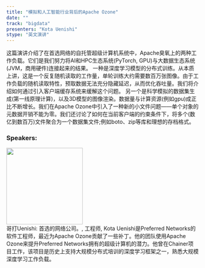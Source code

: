 ```yaml
---
title: "模拟和人工智能行业背后的Apache Ozone"
date: "" 
track: "bigdata"
presenters: "Kota Uenishi"
stype: "英文演讲"
---
```

这篇演讲介绍了在首选网络的自托管超级计算机系统中，Apache臭氧上的两种工作负载。它们是我们努力将AI和HPC生态系统(PyTorch, GPU)与大数据生态系统(JVM，商用硬件)连接起来的结果。
一种是深度学习模型的分布式训练。从本质上讲，这是一个反复随机读取的工作量，单轮训练大约需要数百万张图像。由于工作负载的随机读取特性，预取数据无法充分隐藏延迟，从而优化吞吐量。我们将介绍如何通过引入客户端缓存系统来缓解这个问题。
另一个是科学模拟的数据集生成(第一线原理计算)，以及3D模型的图像渲染。数据量与计算资源(例如gpu)成正比不断增长。我们在Apache Ozone中引入了一种新的小文件问题——单个对象的元数据开销不能为零。我们还讨论了如何在当前客户端的约束条件下，将多个(数亿到数百万)文件聚合为一个数据集文件;例如boto、zip等库和理想的存档格式。
 ### Speakers: 
 <img src="images/speaker/1151.png" width="200" /><br>哥打Uenishi: 首选的网络公司。, 工程师, Kota Uenishi是Preferred Networks的软件工程师，最近为Apache Ozone贡献了一些补丁。他的团队使用Apache Ozone来提升Preferred Networks拥有的超级计算机的潜力。他曾在Chainer项目工作，该项目是历史上支持大规模分布式培训的深度学习框架之一，熟悉大规模深度学习工作负载。
 